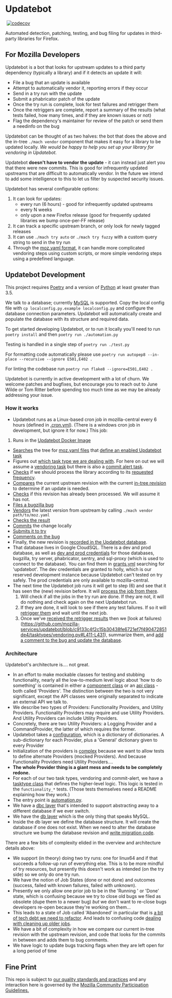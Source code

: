 # Updatebot

[![<mozilla-services>](https://img.shields.io/circleci/build/gh/mozilla-services/updatebot?label=tests&style=flat-square)](https://circleci.com/gh/mozilla-services/updatebot)
[![codecov](https://img.shields.io/codecov/c/gh/mozilla-services/updatebot?style=flat-square)](https://codecov.io/gh/mozilla-services/updatebot)

Automated detection, patching, testing, and bug filing for updates in third-party libraries for Firefox.

## For Mozilla Developers

Updatebot is a bot that looks for upstream updates to a third party dependency (typically a library) and if it detects an update it will:

 - File a bug that an update is available
 - Attempt to automatically vendor it, reporting errors if they occur
 - Send in a try run with the update
 - Submit a phabricator patch of the update
 - Once the try run is complete, look for test failures and retrigger them
 - Once the retriggers are complete, report a summary of the results (what tests failed, how many times, and if they are known issues or not)
 - Flag the dependency's maintainer for review of the patch or send them a needinfo on the bug

Updatebot can be thought of as two halves: the bot that does the above and the in-tree `./mach vendor` component that makes it easy for a library to be updated locally. *We would be happy to help you set up your library for vendoring in Updatebot.*  

Updatebot **doesn't have to vendor the update** - it can instead just alert you that there were new commits.  This is good for infrequently updated upstreams that are difficult to automatically vendor.  In the future we intend to add some intelligence to this to let us filter by suspected security issues.

Updatebot has several configurable options:

1. It can look for updates:
   - every run (6 hours) - good for infrequently updated upstreams 
   - every N weeks
   - only upon a new Firefox release (good for frequently updated libraries we bump once-per-FF release)
2. It can track a specific upstream branch, or only look for newly tagged releases
3. It can use `./mach try auto` or `./mach try fuzzy` with a custom query string to send in the try run
4. Through the [moz.yaml format](https://searchfox.org/mozilla-central/source/python/mozbuild/mozbuild/vendor/moz_yaml.py), it can handle more complicated vendoring steps using custom scripts, or more simple vendoring steps using a predefined language.


## Updatebot Development

This project requires [Poetry](https://python-poetry.org/docs/) and a version of [Python](https://www.python.org/downloads/release/python-359/) at least greater than 3.5.

We talk to a database; currently [MySQL](https://www.mysql.com/downloads/) is supported. Copy the local config file with `cp localconfig.py.example localconfig.py` and configure the database connection parameters. Updatebot will automatically create and populate the database with its structure and required data.

To get started developing Updatebot, or to run it locally you'll need to run `poetry install` and then `poetry run ./automation.py`

Testing is handled in a single step of `poetry run ./test.py`

For formatting code automatically please use `poetry run autopep8 --in-place --recursive --ignore E501,E402 .`

For linting the codebase run `poetry run flake8 --ignore=E501,E402 .`

Updatebot is currently in active development with a lot of churn. We welcome patches and bugfixes, but encourage you to reach out to June Wilde or Tom Ritter before spending too much time as we may be already addressing your issue.

### How it works
 - Updatebot runs as a Linux-based cron job in mozilla-central every 6 hours (defined in [.cron.yml](https://searchfox.org/mozilla-central/source/.cron.yml)).  (There is a windows cron job in development, but ignore it for now.) This job:
  1. Runs in the [Updatebot Docker Image](https://searchfox.org/mozilla-central/source/taskcluster/docker/updatebot)
  - [Searches](https://github.com/mozilla-services/updatebot/blob/c9133c4f2c15b30438fe6721ef7f490472851de4/components/libraryprovider.py#L122-L129) the tree for [moz.yaml files](https://searchfox.org/mozilla-central/search?q=moz.yaml&case=true&path=) that [define an enabled Updatebot task](https://searchfox.org/mozilla-central/rev/83e67336083df9f9a3d1e0c33f2ba19703d57161/media/libdav1d/moz.yaml#40-43)
  - Figures out [which task type we are dealing with](https://github.com/mozilla-services/updatebot/blob/c9133c4f2c15b30438fe6721ef7f490472851de4/automation.py#L134-L137).  For here on out we will assume a [vendoring task](https://github.com/mozilla-services/updatebot/blob/master/tasktypes/vendoring.py) but there is also a [commit alert task](https://github.com/mozilla-services/updatebot/blob/master/tasktypes/commitalert.py).
  - [Checks](https://github.com/mozilla-services/updatebot/blob/c9133c4f2c15b30438fe6721ef7f490472851de4/tasktypes/base.py#L14) if we should process the library according to its [requested frequency](https://searchfox.org/mozilla-central/rev/83e67336083df9f9a3d1e0c33f2ba19703d57161/python/mozbuild/mozbuild/vendor/moz_yaml.py#392). 
  - [Compares](https://github.com/mozilla-services/updatebot/blob/c9133c4f2c15b30438fe6721ef7f490472851de4/tasktypes/vendoring.py#L51-L54) the current upstream revision with the current [in-tree revision](https://searchfox.org/mozilla-central/rev/83e67336083df9f9a3d1e0c33f2ba19703d57161/media/libdav1d/moz.yaml#27) to determine if an update is needed.
  - [Checks](https://github.com/mozilla-services/updatebot/blob/c9133c4f2c15b30438fe6721ef7f490472851de4/tasktypes/vendoring.py#L57) if this revision has already been processed.  We will assume it has not.
  - [Files a bugzilla bug](https://github.com/mozilla-services/updatebot/blob/c9133c4f2c15b30438fe6721ef7f490472851de4/tasktypes/vendoring.py#L154)
  - [Vendors](https://github.com/mozilla-services/updatebot/blob/c9133c4f2c15b30438fe6721ef7f490472851de4/components/mach_vendor.py#L42-L43) the latest version from upstream by calling `./mach vendor path/to/moz.yaml`
  - [Checks the result](https://github.com/mozilla-services/updatebot/blob/c9133c4f2c15b30438fe6721ef7f490472851de4/tasktypes/vendoring.py#L159-L171)
  - [Commits](https://github.com/mozilla-services/updatebot/blob/c9133c4f2c15b30438fe6721ef7f490472851de4/components/hg.py#L14-L19) the change locally
  - [Submits it to try](https://github.com/mozilla-services/updatebot/blob/c9133c4f2c15b30438fe6721ef7f490472851de4/apis/taskcluster.py#L51)
  - [Comments on the bug](https://github.com/mozilla-services/updatebot/blob/c9133c4f2c15b30438fe6721ef7f490472851de4/tasktypes/vendoring.py#L179)
  - Finally, the new revision is [recorded in the Updatebot database](https://github.com/mozilla-services/updatebot/blob/c9133c4f2c15b30438fe6721ef7f490472851de4/tasktypes/vendoring.py#L181).
- That database lives in Google CloudSQL.  There is a dev and prod database, as well as [dev and prod credentials](https://searchfox.org/mozilla-central/rev/83e67336083df9f9a3d1e0c33f2ba19703d57161/taskcluster/docker/updatebot/run.py#79-84) for those databases, bugzilla, try server, phabricator, sentry, and sql-proxy (which is used to connect to the database).  You can find them in [grants.yml](https://hg.mozilla.org/ci/ci-configuration/file/tip/grants.yml#l644) searching for 'updatebot'.  The dev credentials are granted to holly, which is our reserved development instance because Updatebot can't tested on try safely.  The prod credentials are only available to mozilla-central.
- The next time the Updatebot job runs it will get to step (6) and see that it has seen the (new) revision before.  It will [process the job from there](https://github.com/mozilla-services/updatebot/blob/c9133c4f2c15b30438fe6721ef7f490472851de4/tasktypes/vendoring.py#L238).
  1. Will check if all the jobs in the try run are done. If they are not, it will do nothing and check again on the next Updatebot run.
  2. If they are done, it will look to see if there any test failures. If so it will [retrigger them](https://github.com/mozilla-services/updatebot/blob/c9133c4f2c15b30438fe6721ef7f490472851de4/tasktypes/vendoring.py#L384) and wait until the next job.   
  3. Once we've [received the retrigger results](https://github.com/mozilla-services/updatebot/blob/c9133c4f2c15b30438fe6721ef7f490472851de4/tasktypes/vendoring.py#L404) then we [look at failures)(https://github.com/mozilla-services/updatebot/blob/c9133c4f2c15b30438fe6721ef7f490472851de4/tasktypes/vendoring.py#L411-L431), summarize them, and [add a comment to the bug and update the database](https://github.com/mozilla-services/updatebot/blob/c9133c4f2c15b30438fe6721ef7f490472851de4/tasktypes/vendoring.py#L420-L431).


### Architecture 
Updatebot's architecture is.... not great.  

 - In an effort to make mockable classes for testing and stubbing functionality, nearly all the low-to-medium level logic about 'how to do something' is contained in either a [component class](https://github.com/mozilla-services/updatebot/tree/master/components) or an [api class](https://github.com/mozilla-services/updatebot/tree/master/apis) - both called 'Providers'.  The distinction between the two is not very significant, except the API classes were originally separated to indicate an external API we talk to.
  - We describe two types of Providers: Functionality Providers, and Utility Providers.  Functionality Providers may require and use Utility Providers.  And Utility Providers can include Utility Providers.
  - Concretely, there are two Utility Providers: a Logging Provider and a CommandProvider, the latter of which requires the former.
 - Updatebot takes a [configuration](https://github.com/mozilla-services/updatebot/blob/master/localconfig.py.example), which is a dictionary of dictionaries. A sub-dictionary for each Provider, plus a 'General' dictionary given to every Provider
 - Initialization of the providers is [complex](https://github.com/mozilla-services/updatebot/blob/c9133c4f2c15b30438fe6721ef7f490472851de4/automation.py#L61-L97) because we want to allow tests to define alternate Providers (mocked Providers).  And because Functionality Providers need Utility Providers....
 - __The whole Provider thing is a giant mess and needs to be completely redone.__
 - For each of our two task types, vendoring and commit-alert, we have a [tasktype class](https://github.com/mozilla-services/updatebot/tree/master/tasktypes) that defines the higher-level logic.  This logic is tested in the `functionality_*` tests.  (Those tests themselves need a README explaining how they work.)
 - The entry point is [automation.py](https://github.com/mozilla-services/updatebot/blob/master/automation.py).
 - We have a [dbc layer](https://github.com/mozilla-services/updatebot/blob/master/components/dbc.py) that's intended to support abstracting away to a different database if we ever switch.
 - We have the [db layer](https://github.com/mozilla-services/updatebot/blob/master/components/db.py) which is the only thing that speaks MySQL. 
 - Inside the db layer we define the database structure. It will create the database if one does not exist.  When we need to alter the database structure we bump the database revision and [write migration code](https://github.com/mozilla-services/updatebot/blob/c9133c4f2c15b30438fe6721ef7f490472851de4/components/db.py#L217-L349).

There are a few bits of complexity elided in the overview and architecture details above:

 - We support (in theory) doing two try runs: one for linux64 and if that succeeds a follow-up run of everything else. This is to be more mindful of try resources, but presently this doesn't work as intended (on the try side) so we only do one try run.
 - We have the notion of Job States (done or not done) and outcomes (success, failed with known failures, failed with unknown).  
 - Presently we only allow one prior job to be in the 'Running ' or 'Done' state, which is confusing because we try to close old bugs we filed as obsolete (dupe them to a newer bug) *but* we don't want to re-close bugs developers re-open because they're working on them...
 - This leads to a state of Job called 'Abandoned' in particular that is [a bit of tech debt we need to refactor](https://github.com/mozilla-services/updatebot/issues/201). And leads to confusing code [dealing with cleaning up older jobs](https://github.com/mozilla-services/updatebot/blob/c9133c4f2c15b30438fe6721ef7f490472851de4/tasktypes/vendoring.py#L108-L116).  
 - We have a bit of complexity in how we compare our current in-tree revision with the upstream revision, and code that looks for the commits in between and adds them to bug comments.
 - We have logic to update bugs tracking flags when they are left open for a long period of time

## Fine Print

This repo is subject to [our quality standards and practices](https://developer.mozilla.org/en-US/docs/Mozilla/Developer_guide/Committing_Rules_and_Responsibilities) and any interaction here is governed by the [Mozilla Community Participation Guidelines.](https://www.mozilla.org/en-US/about/governance/policies/participation/)
